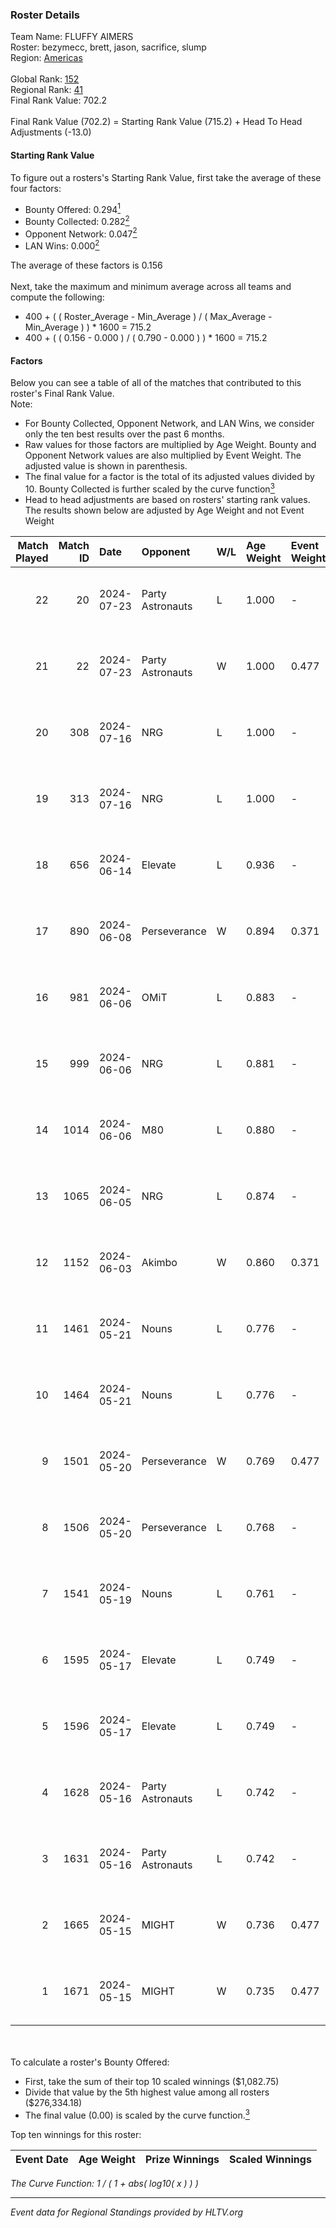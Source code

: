 ### Roster Details<br />
Team Name: FLUFFY AIMERS<br />
Roster: bezymecc, brett, jason, sacrifice, slump<br />
Region: [Americas]( ../standings_americas.md)<br />
<br />
Global Rank: [152](../standings_global.md)<br />
Regional Rank: [41]( ../standings_americas.md)<br />
Final Rank Value:  702.2<br />
<br />
Final Rank Value (702.2) = Starting Rank Value (715.2) + Head To Head Adjustments (-13.0)<br />

#### Starting Rank Value<br />
To figure out a rosters's Starting Rank Value, first take the average of these four factors:<br />
- Bounty Offered: 0.294[<sup>1</sup>](#table2)
- Bounty Collected: 0.282[<sup>2</sup>](#table1)
- Opponent Network: 0.047[<sup>2</sup>](#table1)
- LAN Wins: 0.000[<sup>2</sup>](#table1)

The average of these factors is 0.156<br />
<br />
Next, take the maximum and minimum average across all teams and compute the following:<br />
- 400 + ( ( Roster_Average - Min_Average ) / ( Max_Average - Min_Average ) ) * 1600 = 715.2
- 400 + ( ( 0.156 - 0.000 ) / ( 0.790 - 0.000 ) ) * 1600 = 715.2


#### Factors<br />
Below you can see a table of all of the matches that contributed to this roster's Final Rank Value.<br />
Note:<br />

- For Bounty Collected, Opponent Network, and LAN Wins, we consider only the ten best results over the past 6 months.
- Raw values for those factors are multiplied by Age Weight. Bounty and Opponent Network values are also multiplied by Event Weight. The adjusted value is shown in parenthesis.
- The final value for a factor is the total of its adjusted values divided by 10. Bounty Collected is further scaled by the curve function[<sup>3</sup>](#curveFunction)
- Head to head adjustments are based on rosters' starting rank values. The results shown below are adjusted by Age Weight and not Event Weight
<span id="table1"></span><br />


| Match Played | Match ID | Date       | Opponent         | W/L | Age Weight | Event Weight | Bounty Collected | Opponent Network | LAN Wins  | H2H Adj. | Roster                                   |
| -: | -: | :- | :- | :- | :- | :- | :- | :- | :- | -: | :- |
|           22 |       20 | 2024-07-23 | Party Astronauts | L   | 1.000      | -            | -                | -                | -         |    -5.54 | bezymecc, brett, jason, sacrifice, slump |
|           21 |       22 | 2024-07-23 | Party Astronauts | W   | 1.000      | 0.477        | 0.053 (0.025)    | 0.591 (0.282)    | 0 (0.000) |    26.51 | bezymecc, brett, jason, sacrifice, slump |
|           20 |      308 | 2024-07-16 | NRG              | L   | 1.000      | -            | -                | -                | -         |    -4.91 | bezymecc, brett, jason, sacrifice, slump |
|           19 |      313 | 2024-07-16 | NRG              | L   | 1.000      | -            | -                | -                | -         |    -5.14 | bezymecc, brett, jason, sacrifice, slump |
|           18 |      656 | 2024-06-14 | Elevate          | L   | 0.936      | -            | -                | -                | -         |    -4.50 | brett, jason, nooz, PNDLM, sacrifice     |
|           17 |      890 | 2024-06-08 | Perseverance     | W   | 0.894      | 0.371        | 0.000 (0.000)    | 0.072 (0.024)    | 0 (0.000) |     7.98 | brett, jason, nooz, PNDLM, sacrifice     |
|           16 |      981 | 2024-06-06 | OMiT             | L   | 0.883      | -            | -                | -                | -         |   -10.26 | brett, jason, nooz, PNDLM, sacrifice     |
|           15 |      999 | 2024-06-06 | NRG              | L   | 0.881      | -            | -                | -                | -         |    -6.21 | brett, jason, nooz, PNDLM, sacrifice     |
|           14 |     1014 | 2024-06-06 | M80              | L   | 0.880      | -            | -                | -                | -         |    -0.98 | brett, jason, nooz, PNDLM, sacrifice     |
|           13 |     1065 | 2024-06-05 | NRG              | L   | 0.874      | -            | -                | -                | -         |    -6.56 | brett, jason, nooz, PNDLM, sacrifice     |
|           12 |     1152 | 2024-06-03 | Akimbo           | W   | 0.860      | 0.371        | 0.004 (0.001)    | 0.086 (0.027)    | 0 (0.000) |    12.14 | brett, jason, nooz, PNDLM, sacrifice     |
|           11 |     1461 | 2024-05-21 | Nouns            | L   | 0.776      | -            | -                | -                | -         |    -4.42 | brett, jason, nooz, PNDLM, sacrifice     |
|           10 |     1464 | 2024-05-21 | Nouns            | L   | 0.776      | -            | -                | -                | -         |    -4.60 | brett, jason, nooz, PNDLM, sacrifice     |
|            9 |     1501 | 2024-05-20 | Perseverance     | W   | 0.769      | 0.477        | 0.005 (0.002)    | 0.243 (0.089)    | 0 (0.000) |    14.28 | brett, jason, nooz, PNDLM, sacrifice     |
|            8 |     1506 | 2024-05-20 | Perseverance     | L   | 0.768      | -            | -                | -                | -         |    -9.97 | brett, jason, nooz, PNDLM, sacrifice     |
|            7 |     1541 | 2024-05-19 | Nouns            | L   | 0.761      | -            | -                | -                | -         |    -4.62 | brett, jason, nooz, PNDLM, sacrifice     |
|            6 |     1595 | 2024-05-17 | Elevate          | L   | 0.749      | -            | -                | -                | -         |    -3.62 | brett, jason, nooz, PNDLM, sacrifice     |
|            5 |     1596 | 2024-05-17 | Elevate          | L   | 0.749      | -            | -                | -                | -         |    -3.75 | brett, jason, nooz, PNDLM, sacrifice     |
|            4 |     1628 | 2024-05-16 | Party Astronauts | L   | 0.742      | -            | -                | -                | -         |    -5.17 | brett, jason, nooz, PNDLM, sacrifice     |
|            3 |     1631 | 2024-05-16 | Party Astronauts | L   | 0.742      | -            | -                | -                | -         |    -5.42 | brett, jason, nooz, PNDLM, sacrifice     |
|            2 |     1665 | 2024-05-15 | MIGHT            | W   | 0.736      | 0.477        | 0.000 (0.000)    | 0.073 (0.026)    | 0 (0.000) |     5.75 | brett, jason, nooz, PNDLM, sacrifice     |
|            1 |     1671 | 2024-05-15 | MIGHT            | W   | 0.735      | 0.477        | 0.000 (0.000)    | 0.073 (0.026)    | 0 (0.000) |     6.04 | brett, jason, nooz, PNDLM, sacrifice     |

<br />
<span id="table2"></span><br />
To calculate a roster's Bounty Offered:<br />

- First, take the sum of their top 10 scaled winnings ($1,082.75)
- Divide that value by the 5th highest value among all rosters ($276,334.18)
- The final value (0.00) is scaled by the curve function.[<sup>3</sup>](#curveFunction)

Top ten winnings for this roster:<br />

| Event Date | Age Weight | Prize Winnings | Scaled Winnings |
| :- | -: | :- | :- |


<span id="curveFunction"></span>_The Curve Function: 1 / ( 1 + abs( log10( x ) ) )_<br />

---
_Event data for Regional Standings provided by HLTV.org_<br />
